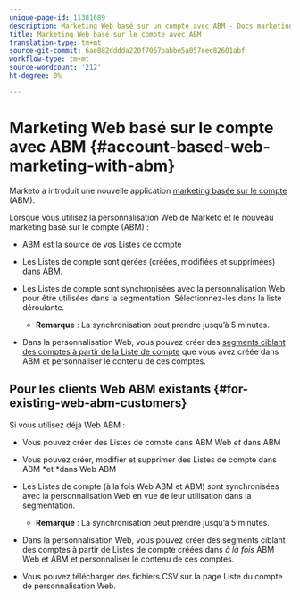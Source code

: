```yaml
---
unique-page-id: 11381689
description: Marketing Web basé sur un compte avec ABM - Docs marketing - Documentation du produit
title: Marketing Web basé sur le compte avec ABM
translation-type: tm+mt
source-git-commit: 6ae882dddda220f7067babbe5a057eec82601abf
workflow-type: tm+mt
source-wordcount: '212'
ht-degree: 0%

---
```



# Marketing Web basé sur le compte avec ABM {#account-based-web-marketing-with-abm}

Marketo a introduit une nouvelle application [marketing basée sur le compte](https://docs.marketo.com/display/docs/account+based+marketing) (ABM).

Lorsque vous utilisez la personnalisation Web de Marketo et le nouveau marketing basé sur le compte (ABM) :

* ABM est la source de vos Listes de compte
* Les Listes de compte sont gérées (créées, modifiées et supprimées) dans ABM.
* Les Listes de compte sont synchronisées avec la personnalisation Web pour être utilisées dans la segmentation. Sélectionnez-les dans la liste déroulante.

   * **Remarque** : La synchronisation peut prendre jusqu’à 5 minutes.

* Dans la personnalisation Web, vous pouvez créer des [segments ciblant des comptes à partir de la Liste de compte](create-a-segment-using-an-account-list.md) que vous avez créée dans ABM et personnaliser le contenu de ces comptes.

## Pour les clients Web ABM existants {#for-existing-web-abm-customers}

Si vous utilisez déjà Web ABM :

* Vous pouvez créer des Listes de compte dans ABM Web *et* dans ABM
* Vous pouvez créer, modifier et supprimer des Listes de compte dans ABM *et *dans Web ABM
* Les Listes de compte (à la fois Web ABM et ABM) sont synchronisées avec la personnalisation Web en vue de leur utilisation dans la segmentation.

   * **Remarque** : La synchronisation peut prendre jusqu’à 5 minutes.

* Dans la personnalisation Web, vous pouvez créer des segments ciblant des comptes à partir de Listes de compte créées dans *à la fois* ABM Web et ABM et personnaliser le contenu de ces comptes.
* Vous pouvez télécharger des fichiers CSV sur la page Liste du compte de personnalisation Web.

